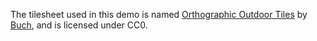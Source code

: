 The tilesheet used in this demo is named [Orthographic Outdoor Tiles][tiles]
by [Buch][buch], and is licensed under CC0.

[tiles]: http://opengameart.org/content/orthographic-outdoor-tiles
[buch]: http://opengameart.org/users/buch
